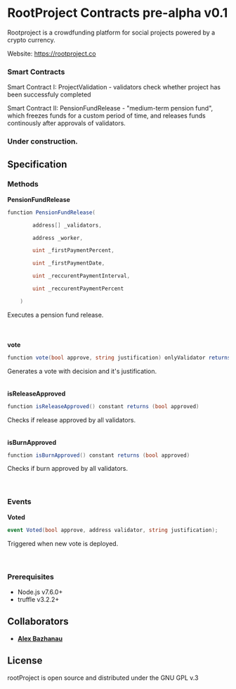 # RootProject Contracts pre-alpha v0.1

Rootproject is a crowdfunding platform for social projects powered by a crypto currency.

Website: https://rootproject.co

### Smart Contracts
Smart Contract I: ProjectValidation - validators check whether project has been successfuly completed

Smart Contract II: PensionFundRelease - "medium-term pension fund", which freezes funds for a custom period of time, and releases funds continously after approvals of validators.

### Under construction.

## Specification


### Methods

**PensionFundRelease**
```cs
function PensionFundRelease(

        address[] _validators,

        address _worker,

        uint _firstPaymentPercent,

        uint _firstPaymentDate,

        uint _reccurentPaymentInterval,

        uint _reccurentPaymentPercent

    )
```
Executes a pension fund release.
<br>	
<br>
<br>
**vote**
```cs
function vote(bool approve, string justification) onlyValidator returns (uint index)
```
Generates a vote with decision and it's justification.
<br>
<br>
<br>
**isReleaseApproved**
```cs
function isReleaseApproved() constant returns (bool approved)
```
Checks if release approved by all validators.
<br>
<br>
<br>
**isBurnApproved**
```cs
function isBurnApproved() constant returns (bool approved)
```
Checks if burn approved by all validators.
<br>
<br>
<br>

### Events

**Voted**
```cs
event Voted(bool approve, address validator, string justification);
```
Triggered when new vote is deployed.
<br>
<br>
<br>


### Prerequisites
* Node.js v7.6.0+
* truffle v3.2.2+


## Collaborators
* **[Alex Bazhanau](https://github.com/frostiq)**


## License

rootProject is open source and distributed under the GNU GPL v.3
